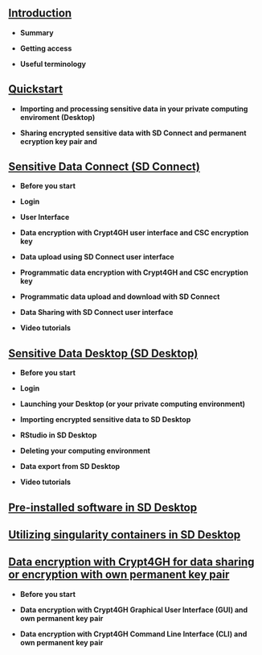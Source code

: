 
## [Introduction](./intro.md)

   
   * **Summary**
   
   * **Getting access**
   
   * **Useful terminology**
   

## [Quickstart](./quickguide.md)
    
   * **Importing and processing sensitive data in your private computing enviroment (Desktop)**
   
   * **Sharing encrypted sensitive data with SD Connect and permanent ecryption key pair and**

  
## [Sensitive Data Connect (SD Connect)](./sd_connect.md)
   
 * **Before you start**

 * **Login**
   
 * **User Interface**
 
 * **Data encryption with Crypt4GH user interface and CSC encryption key**
   
 * **Data upload using SD Connect user interface**
 
 * **Programmatic data encryption with Crypt4GH and CSC encryption key**
       
 * **Programmatic data upload and download with SD Connect**
 
 * **Data Sharing with SD Connect user interface**
 
 * **Video tutorials**
   
  

## [Sensitive Data Desktop (SD Desktop)](./sd_desktop.md)

  * **Before you start**

  * **Login**

  * **Launching your Desktop (or your private computing environment)**

  * **Importing encrypted sensitive data to SD Desktop**

  * **RStudio in SD Desktop**

  * **Deleting your computing environment**

  * **Data export from SD Desktop**
  
  * **Video tutorials**



## [Pre-installed software in SD Desktop](./pre-installed_software.md)


## [Utilizing singularity containers in SD Desktop](sd-desktop-singularity.md)


## [Data encryption with Crypt4GH for data sharing or encryption with own permanent key pair](./crypt4gh_client.md )
  
  * **Before you start**

  * **Data encryption with Crypt4GH Graphical User Interface (GUI) and own permanent key pair**

  * **Data encryption with Crypt4GH Command Line Interface (CLI) and  own permanent key pair**

  


